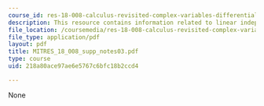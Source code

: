 ```yaml
---
course_id: res-18-008-calculus-revisited-complex-variables-differential-equations-and-linear-algebra-fall-2011
description: This resource contains information related to linear independence.
file_location: /coursemedia/res-18-008-calculus-revisited-complex-variables-differential-equations-and-linear-algebra-fall-2011/218a80ace97ae6e5767c6bfc18b2ccd4_MITRES_18_008_supp_notes03.pdf
file_type: application/pdf
layout: pdf
title: MITRES_18_008_supp_notes03.pdf
type: course
uid: 218a80ace97ae6e5767c6bfc18b2ccd4

---
```

None